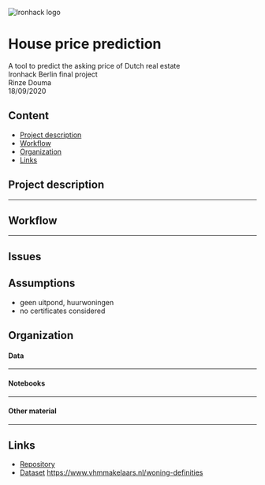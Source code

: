 ![Ironhack logo](https://i.imgur.com/1QgrNNw.png)

# House price prediction

A tool to predict the asking price of Dutch real estate
<br>Ironhack Berlin final project
<br>Rinze Douma
<br>18/09/2020

## Content
- [Project description](#Project-description)
- [Workflow](#Workflow)
- [Organization](#Organization)
- [Links](#Links)

## Project description

***

## Workflow
***

## Issues


## Assumptions
- geen uitpond, huurwoningen
- no certificates considered

## Organization

#### Data
***

#### Notebooks
***

#### Other material


***

## Links
- [Repository](https://github.com/therinz/unemployment_stats)
- [Dataset](https://ec.europa.eu/eurostat/web/lfs/data/database)
https://www.vhmmakelaars.nl/woning-definities
